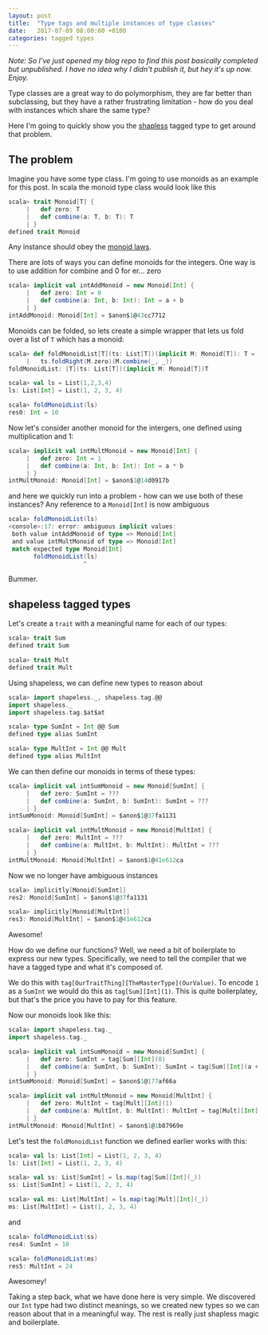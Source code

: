 ```yaml
---
layout: post
title:  "Type tags and multiple instances of type classes"
date:   2017-07-09 08:00:00 +0100
categories: tagged types
---
```


_Note: So I've just opened my blog repo to find this post basically completed but unpublished. I have no idea why I didn't publish it, but hey it's up now. Enjoy._

Type classes are a great way to do polymorphism, they are far better than subclassing, but they have a rather frustrating limitation - how do you deal with instances which share the same type?

Here I'm going to quickly show you the [shapless](https://github.com/milessabin/shapeless) tagged type to get around that problem.

## The problem

Imagine you have some type class. I'm going to use monoids as an example for this post. In scala the monoid type class would look like this

```scala
scala> trait Monoid[T] {
     |   def zero: T
     |   def combine(a: T, b: T): T
     | }
defined trait Monoid
```

Any instance should obey the [monoid laws](https://en.wikibooks.org/wiki/Haskell/Monoids).

There are lots of ways you can define monoids for the integers. One way is to use addition for combine and 0 for er... zero

```scala
scala> implicit val intAddMonoid = new Monoid[Int] {
     |   def zero: Int = 0
     |   def combine(a: Int, b: Int): Int = a + b
     | }
intAddMonoid: Monoid[Int] = $anon$1@43cc7712
```

Monoids can be folded, so lets create a simple wrapper that lets us fold over a list of `T` which has a monoid:

```scala
scala> def foldMonoidList[T](ts: List[T])(implicit M: Monoid[T]): T = 
     |   ts.foldRight(M.zero)(M.combine(_, _))
foldMonoidList: [T](ts: List[T])(implicit M: Monoid[T])T

scala> val ls = List(1,2,3,4)
ls: List[Int] = List(1, 2, 3, 4)

scala> foldMonoidList(ls)
res0: Int = 10
```

Now let's consider another monoid for the intergers, one defined using multiplication and 1:

```scala
scala> implicit val intMultMonoid = new Monoid[Int] {
     |   def zero: Int = 1
     |   def combine(a: Int, b: Int): Int = a * b
     | }
intMultMonoid: Monoid[Int] = $anon$1@14d0917b
```

and here we quickly run into a problem - how can we use both of these instances? Any reference to a `Monoid[Int]` is now ambiguous

```scala
scala> foldMonoidList(ls)
<console>:17: error: ambiguous implicit values:
 both value intAddMonoid of type => Monoid[Int]
 and value intMultMonoid of type => Monoid[Int]
 match expected type Monoid[Int]
       foldMonoidList(ls)
                     ^
```

Bummer.

## shapeless tagged types

Let's create a `trait` with a meaningful name for each of our types:

```scala
scala> trait Sum
defined trait Sum

scala> trait Mult
defined trait Mult
```

Using shapeless, we can define new types to reason about

```scala
scala> import shapeless._, shapeless.tag.@@
import shapeless._
import shapeless.tag.$at$at

scala> type SumInt = Int @@ Sum
defined type alias SumInt

scala> type MultInt = Int @@ Mult
defined type alias MultInt
```

We can then define our monoids in terms of these types:

```scala
scala> implicit val intSumMonoid = new Monoid[SumInt] {
     |   def zero: SumInt = ???
     |   def combine(a: SumInt, b: SumInt): SumInt = ???
     | }
intSumMonoid: Monoid[SumInt] = $anon$1@37fa1131

scala> implicit val intMultMonoid = new Monoid[MultInt] {
     |   def zero: MultInt = ???
     |   def combine(a: MultInt, b: MultInt): MultInt = ???
     | }
intMultMonoid: Monoid[MultInt] = $anon$1@41e612ca
```

Now we no longer have ambiguous instances

```scala
scala> implicitly[Monoid[SumInt]]
res2: Monoid[SumInt] = $anon$1@37fa1131

scala> implicitly[Monoid[MultInt]]
res3: Monoid[MultInt] = $anon$1@41e612ca
```

Awesome!

How do we define our functions? Well, we need a bit of boilerplate to express our new types. Specifically, we need to tell the compiler that we have a tagged type and what it's composed of.

We do this with `tag[OurTraitThing][TheMasterType](OurValue)`. To encode `1` as a `SumInt` we would do this as `tag[Sum][Int](1)`. This is quite boilerplatey, but that's the price you have to pay for this feature.

Now our monoids look like this:

```scala
scala> import shapeless.tag._
import shapeless.tag._

scala> implicit val intSumMonoid = new Monoid[SumInt] {
     |   def zero: SumInt = tag[Sum][Int](0)
     |   def combine(a: SumInt, b: SumInt): SumInt = tag[Sum][Int](a + b)
     | }
intSumMonoid: Monoid[SumInt] = $anon$1@177af66a

scala> implicit val intMultMonoid = new Monoid[MultInt] {
     |   def zero: MultInt = tag[Mult][Int](1)
     |   def combine(a: MultInt, b: MultInt): MultInt = tag[Mult][Int](a * b)
     | }
intMultMonoid: Monoid[MultInt] = $anon$1@1b87969e
```

Let's test the `foldMonoidList` function we defined earlier works with this:

```scala
scala> val ls: List[Int] = List(1, 2, 3, 4)
ls: List[Int] = List(1, 2, 3, 4)

scala> val ss: List[SumInt] = ls.map(tag[Sum][Int](_))
ss: List[SumInt] = List(1, 2, 3, 4)

scala> val ms: List[MultInt] = ls.map(tag[Mult][Int](_))
ms: List[MultInt] = List(1, 2, 3, 4)
```

and

```scala
scala> foldMonoidList(ss)
res4: SumInt = 10

scala> foldMonoidList(ms)
res5: MultInt = 24
```

Awesomey!

Taking a step back, what we have done here is very simple. We discovered our `Int` type had two distinct meanings, so we created new types so we can reason about that in a meaningful way. The rest is really just shapless magic and boilerplate.
